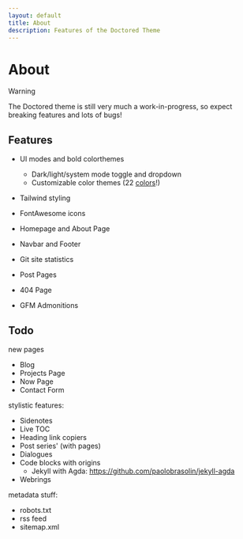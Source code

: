```yaml
---
layout: default
title: About
description: Features of the Doctored Theme
---
```


# About

> [!WARNING]
> The Doctored theme is still very much a work-in-progress, so expect breaking features and lots of bugs!

## Features

- UI modes and bold colorthemes
  - Dark/light/system mode toggle and dropdown
  - Customizable color themes (22 [colors](tailwindcss.com/docs/colors)!)

- Tailwind styling
- FontAwesome icons
- Homepage and About Page
- Navbar and Footer
- Git site statistics
- Post Pages
- 404 Page
- GFM Admonitions

## Todo

new pages

- Blog
- Projects Page
- Now Page
- Contact Form

stylistic features:

- Sidenotes
- Live TOC
- Heading link copiers
- Post series' (with pages)
- Dialogues
- Code blocks with origins
  - Jekyll with Agda: https://github.com/paolobrasolin/jekyll-agda
- Webrings

metadata stuff:

- robots.txt
- rss feed
- sitemap.xml